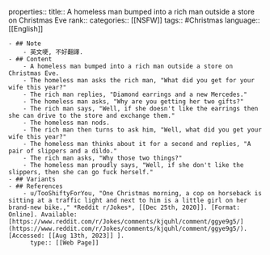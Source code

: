 properties::
title:: A homeless man bumped into a rich man outside a store on Christmas Eve
rank::
categories:: [[NSFW]]
tags:: #Christmas
language:: [[English]]

	- ## Note
		- 英文哽, 不好翻譯.
	- ## Content
        - A homeless man bumped into a rich man outside a store on Christmas Eve.
		- The homeless man asks the rich man, "What did you get for your wife this year?"
		- The rich man replies, "Diamond earrings and a new Mercedes."
		- The homeless man asks, "Why are you getting her two gifts?"
		- The rich man says, "Well, if she doesn't like the earrings then she can drive to the store and exchange them."
		- The homeless man nods.
		- The rich man then turns to ask him, "Well, what did you get your wife this year?"
		- The homeless man thinks about it for a second and replies, "A pair of slippers and a dildo."
		- The rich man asks, "Why those two things?"
		- The homeless man proudly says, "Well, if she don't like the slippers, then she can go fuck herself."
	- ## Variants
	- ## References
		- u/TooShiftyForYou, "One Christmas morning, a cop on horseback is sitting at a traffic light and next to him is a little girl on her brand-new bike.," *Reddit r/Jokes*, [[Dec 25th, 2020]]. [Format: Online]. Available: [https://www.reddit.com/r/Jokes/comments/kjquhl/comment/ggye9g5/](https://www.reddit.com/r/Jokes/comments/kjquhl/comment/ggye9g5/). [Accessed: [[Aug 13th, 2023]] ].
		  type:: [[Web Page]]